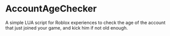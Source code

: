 # AccountAgeChecker
A simple LUA script for Roblox experiences to check the age of the account that just joined your game, and kick him if not old enough.
